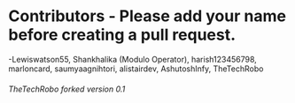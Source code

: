 # Contributors - Please add your name before creating a pull request.

-Lewiswatson55, Shankhalika (Modulo Operator), harish123456798, marloncard, saumyaagnihtori, alistairdev, AshutoshInfy, TheTechRobo


###### TheTechRobo forked version 0.1

